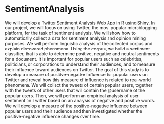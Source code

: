 # SentimentAnalysis
We will develop a Twitter Sentiment Analysis Web App in R using Shiny. In our project, we will focus on using Twitter, the most popular microblogging platform, for the task of sentiment analysis. We will show how to automatically collect a data for sentiment analysis and opinion mining purposes. We will perform linguistic analysis of the collected corpus and explain discovered phenomena. Using the corpus, we build a sentiment classifier, that is able to determine positive, negative and neutral sentiments for a document. It is important for popular users such as celebrities, politicians, or corporations to understand their audiences, and to measure their influence toward audiences on Twitter. The goal of this study is to develop a measure of positive-negative influence for popular users on Twitter and reveal how this measure of influence is related to real-world phenomena. We will collect the tweets of certain popular users, together with the tweets of other users that will contain the @username of the popular users. Then, we will perform an empirical analysis of user sentiment on Twitter based on an analysis of negative and positive words. We will develop a measure of the positive-negative influence between popular users and their audience and then investigated whether the positive-negative influence changes over time.
